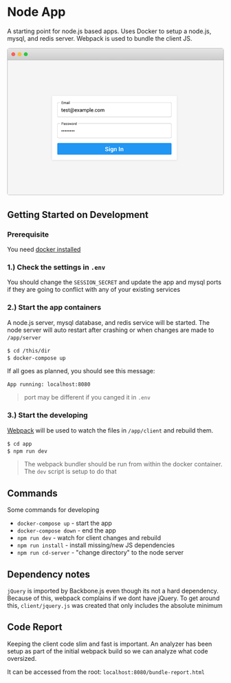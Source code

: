 Node App
================

A starting point for node.js based apps. Uses Docker to setup a node.js, mysql, and redis server. Webpack is used to bundle the client JS.

![preview](./preview.png)

## Getting Started on Development

### Prerequisite
You need [docker installed](https://docs.docker.com/compose/install/)

### 1.) Check the settings in `.env`
You should change the `SESSION_SECRET` and update the app and mysql ports if they are going to conflict with any of your existing services

### 2.) Start the app containers 
A node.js server, mysql database, and redis service will be started. The node server will auto restart after crashing or when changes are made to `/app/server`

```bash
$ cd /this/dir
$ docker-compose up
```

If all goes as planned, you should see this message:

```
App running: localhost:8080
```

> port may be different if you canged it in `.env`

### 3.) Start the developing
[Webpack](https://webpack.js.org/) will be used to watch the files in `/app/client` and rebuild them.

```bash
$ cd app
$ npm run dev
```

> The webpack bundler should be run from within the docker container.
> The `dev` script is setup to do that

## Commands
Some commands for developing

- `docker-compose up` - start the app
- `docker-compose down` - end the app
- `npm run dev` - watch for client changes and rebuild
- `npm run install` - install missing/new JS dependencies
- `npm run cd-server` - "change directory" to the node server

## Dependency notes
`jQuery` is imported by Backbone.js even though its not a hard dependency. Because of this, 
webpack complains if we dont have jQuery. To get around this, `client/jquery.js` was created
that only includes the absolute minimum

## Code Report
Keeping the client code slim and fast is important. An analyzer has been setup as part
of the initial webpack build so we can analyze what code oversized.

It can be accessed from the root: `localhost:8080/bundle-report.html`

